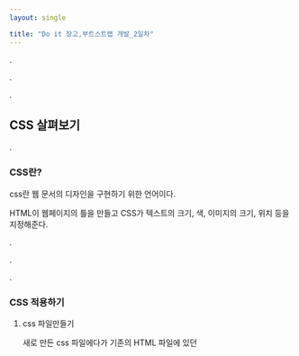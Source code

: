 ```yaml
---
layout: single 

title: "Do it 장고,부트스트랩 개발_2일차"
---
```


.

.

.

## CSS 살펴보기

.

###  CSS란?

css란 웹 문서의 디자인을 구현하기 위한 언어이다.

HTML이 웹페이지의 틀을 만들고 CSS가 텍스트의 크기, 색, 이미지의 크기, 위치 등을 지정해준다.

.

.

.

### CSS 적용하기

1. css 파일만들기

   새로 만든 css 파일에다가 기존의 HTML 파일에 있던 <style> 태그 내용을 그대로 옮긴다.
   
2. html에 css 링크 달기

   <style>태그를 지우고 <
